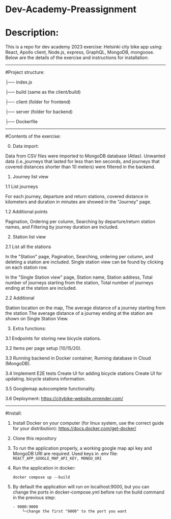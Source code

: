 # Dev-Academy-Preassignment

# Description:

This is a repo for dev academy 2023 exercise: Helsinki city bike app using: React, Apollo client, Node.js, express, GraphQL, MongoDB, mongoose. Below are the details of the exercise and instructions for installation:

---

#Project structure:

├── index.js

├── build (same as the client/build)

├── client (folder for frontend)

├── server (folder for backend)

├── Dockerfile

---

#Contents of the exercise:

0. Data import:

Data from CSV files were imported to MongoDB database (Atlas). Unwanted data (i.e.,journeys that lasted for less than ten seconds, and journeys that covered distances shorter than 10 meters) were filtered in the backend.

1. Journey list view

1.1 List journeys

For each journey, departure and return stations, covered distance in kilometers and duration in minutes are showed in the "Journey" page.

1.2 Additional points

Pagination, Ordering per column, Searching by departure/return station names, and Filtering by journey duration are included.

2. Station list view

2.1 List all the stations

In the "Station" page, Pagination, Searching, ordering per column, and deleting a station are included. Single station view can be found by clicking on each station row.

In the "Single Station view" page, Station name, Station address, Total number of journeys starting from the station, Total number of journeys ending at the station are included.

2.2 Additional

Station location on the map, The average distance of a journey starting from the station The average distance of a journey ending at the station are shown on Single Station View.

3. Extra functions:

3.1 Endpoints for storing new bicycle stations.

3.2 Items per page setup (10/15/20).

3.3 Running backend in Docker container, Running database in Cloud (MongoDB).

3.4 Implement E2E tests Create UI for adding bicycle stations Create UI for updating. bicycle stations information.

3.5 Googlemap autocomplete functionality.

3.6 Deployment: https://citybike-website.onrender.com/

---

#Install:

1.  Install Docker on your computer (for linux system, use the correct guide for your distribution): https://docs.docker.com/get-docker/

2.  Clone this repository

3.  To run the application properly, a working google map api key and MongoDB URI are required. Used keys in .env file: `REACT_APP_GOOGLE_MAP_API_KEY, MONGO_URI`

4.  Run the application in docker:

        docker compose up --build

5.  By default the application will run on localhost:9000, but you can change the ports in docker-compose.yml before run the build command in the previous step:

        - 9000:9000
            └─change the first "9000" to the port you want
